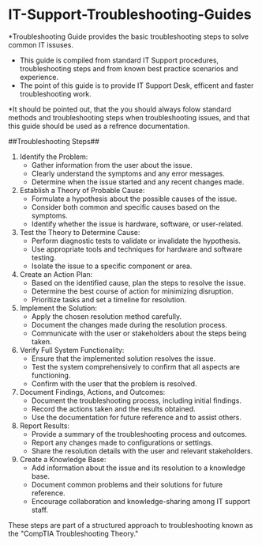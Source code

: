 # IT-Support-Troubleshooting-Guides
*Troubleshooting Guide provides the basic troubleshooting steps to solve common IT issuses. 
- This guide is compiled from standard IT Support procedures, troubleshooting steps and from known best practice scenarios and experience.
- The point of this guide is to provide IT Support Desk, efficent and faster troubleshooting work.

*It should be pointed out, that the you should always folow standard methods and troubleshooting steps when troubleshooting issues, and that this guide should be used as a refrence documentation. 

##Troubleshooting Steps##
1. Identify the Problem:
    - Gather information from the user about the issue.
    - Clearly understand the symptoms and any error messages.
    - Determine when the issue started and any recent changes made.
2. Establish a Theory of Probable Cause:
    - Formulate a hypothesis about the possible causes of the issue.
    - Consider both common and specific causes based on the symptoms.
    - Identify whether the issue is hardware, software, or user-related.
3. Test the Theory to Determine Cause:
    - Perform diagnostic tests to validate or invalidate the hypothesis.
    - Use appropriate tools and techniques for hardware and software testing.
    - Isolate the issue to a specific component or area.
4. Create an Action Plan:
    - Based on the identified cause, plan the steps to resolve the issue.
    - Determine the best course of action for minimizing disruption.
    - Prioritize tasks and set a timeline for resolution.
5. Implement the Solution:
    - Apply the chosen resolution method carefully.
    - Document the changes made during the resolution process.
    - Communicate with the user or stakeholders about the steps being taken.
6. Verify Full System Functionality:
    - Ensure that the implemented solution resolves the issue.
    - Test the system comprehensively to confirm that all aspects are functioning.
    - Confirm with the user that the problem is resolved.
7. Document Findings, Actions, and Outcomes:
    - Document the troubleshooting process, including initial findings.
    - Record the actions taken and the results obtained.
    - Use the documentation for future reference and to assist others.
8. Report Results:
    - Provide a summary of the troubleshooting process and outcomes.
    - Report any changes made to configurations or settings.
    - Share the resolution details with the user and relevant stakeholders.
9. Create a Knowledge Base:
    - Add information about the issue and its resolution to a knowledge base.
    - Document common problems and their solutions for future reference.
    - Encourage collaboration and knowledge-sharing among IT support staff.

These steps are part of a structured approach to troubleshooting known as the "CompTIA Troubleshooting Theory." 
